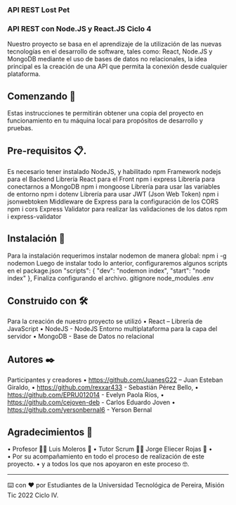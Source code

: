 ### API REST Lost Pet
### API REST con Node.JS y React.JS Ciclo 4
Nuestro proyecto se basa en el aprendizaje de la utilización de las nuevas tecnologías en el desarrollo de software, tales como: React, Node.JS y MongoDB mediante el uso de bases de datos no relacionales, la idea principal es la creación de una API que permita la conexión desde cualquier plataforma.
## Comenzando 🚀
Estas instrucciones te permitirán obtener una copia del proyecto en funcionamiento en tu máquina local para propósitos de desarrollo y pruebas.
## Pre-requisitos 📋.
Es necesario tener instalado NodeJS, y habilitado npm
Framework nodejs para el Backend
Librería React para el Front
npm i express
Librería para conectarnos a MongoDB
npm i mongoose
Librería para usar las variables de entorno
npm i dotenv
Librería para usar JWT (Json Web Token)
npm i jsonwebtoken
Middleware de Express para la configuración de los CORS
npm i cors
Express Validator para realizar las validaciones de los datos
npm i express-validator
## Instalación 🔧
Para la instalación requerimos instalar nodemon de manera global:
npm i -g nodemon
Luego de instalar todo lo anterior, configuraremos algunos scripts en el package.json
"scripts": {
    "dev": "nodemon index",
    "start": "node index"
  },
Finaliza configurando el archivo. gitignore
node_modules
.env
## Construido con 🛠️
Para la creación de nuestro proyecto se utilizó
•	React – Librería de JavaScript
•	NodeJS - NodeJS Entorno multiplataforma para la capa del servidor
•	MongoDB - Base de Datos no relacional
## Autores ✒️
Participantes y creadores
•	https://github.com/JuanesG22 – Juan Esteban Giraldo,
•	https://github.com/rexxar433 - Sebastián Pérez Bello,
•	https://github.com/EPRU012014 - Evelyn Paola Ríos,
•	https://github.com/cejoven-deb - Carlos Eduardo Joven
•	https://github.com/yersonbernal6  - Yerson Bernal
## Agradecimientos 🎁
•	Profesor 🧑‍🏫 Luis Moleros 📢
•	Tutor Scrum 🧑‍🏫 Jorge Eliecer Rojas 📢
•	
•	Por su acompañamiento en todo el proceso de realización de este proyecto.
•	y a todos los que nos apoyaron en este proceso 🤓.
______________
⌨️ con ❤️ por Estudiantes de la Universidad Tecnológica de Pereira, Misión Tic 2022 Ciclo IV.
